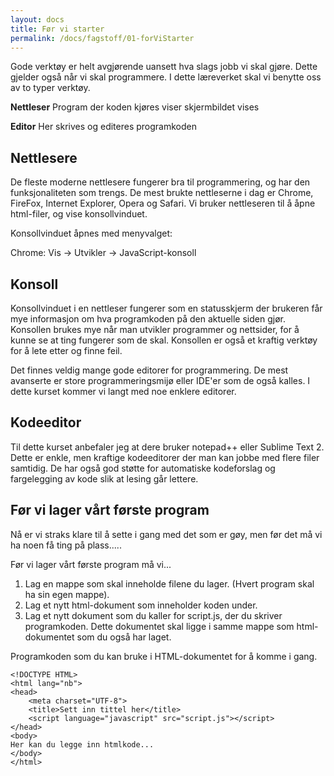 ```yaml
---
layout: docs
title: Før vi starter
permalink: /docs/fagstoff/01-forViStarter
---
```

Gode verktøy er helt avgjørende uansett hva slags jobb vi skal gjøre. Dette gjelder også når vi skal programmere. I dette læreverket skal vi benytte oss av to typer verktøy.

**Nettleser** Program der koden kjøres viser skjermbildet vises

**Editor** Her skrives og editeres programkoden

Nettlesere
----------
De fleste moderne nettlesere fungerer bra til programmering, og har den funksjonaliteten som trengs. De mest brukte nettleserne i dag er  Chrome, FireFox, Internet Explorer, Opera og Safari. Vi bruker nettleseren til å åpne html-filer, og vise konsollvinduet.

Konsollvinduet åpnes med menyvalget:

Chrome: Vis -> Utvikler -> JavaScript-konsoll

Konsoll
-------
Konsollvinduet i en nettleser fungerer som en statusskjerm der brukeren får mye informasjon om hva programkoden på den aktuelle siden gjør. Konsollen brukes mye når man utvikler programmer og nettsider, for å kunne se at ting fungerer som de skal. Konsollen er også et kraftig verktøy for å lete etter og finne feil.

Det finnes veldig mange gode editorer for programmering. De mest avanserte er store programmeringsmijø eller IDE'er som de også kalles. I dette kurset kommer vi langt med noe enklere editorer.

Kodeeditor
----------
Til dette kurset anbefaler jeg at dere bruker notepad++ eller Sublime Text 2. Dette er enkle, men kraftige kodeeditorer der man kan jobbe med flere filer samtidig. De har også god støtte for automatiske kodeforslag og fargelegging av kode slik at lesing går lettere.

Før vi lager vårt første program
--------------------------------
Nå er vi straks klare til å sette i gang med det som er gøy, men før det må vi ha noen få ting på plass.....

Før vi lager vårt første program må vi...
1. Lag en mappe som skal inneholde filene du lager. (Hvert program skal ha sin egen mappe).
2. Lag et nytt html-dokument som inneholder koden under.
3. Lag et nytt dokument som du kaller for script.js, der du skriver programkoden. Dette dokumentet skal ligge i samme mappe som html-dokumentet som du også har laget. 

Programkoden som du  kan bruke i HTML-dokumentet for å komme i gang.

```
<!DOCTYPE HTML>
<html lang="nb">
<head>
	<meta charset="UTF-8">
	<title>Sett inn tittel her</title>
	<script language="javascript" src="script.js"></script>
</head>
<body>
Her kan du legge inn htmlkode...
</body>
</html>
```